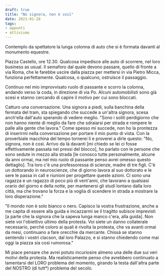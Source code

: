 ```yaml
---
draft: true
title: "No signora, non è così"
date: 2021-01-28
tags:
- appunti
- attivismo
---
```


Contemplo da spettatore la lunga colonna di auto che si è formata davanti al monumento equestre.

Piazza Castello, ore 12.30. Qualcosa impedisce alle auto di scorrere, nel loro business as usual. Il semaforo dal quale devono passare, quello di fronte a via Roma, che le farebbe uscire dalla piazza per mettersi in via Pietro Micca, funziona perfettamente. Qualcosa, o qualcuno, ostruisce il passaggio. 

Continuo nel mio improvvisato ruolo di passante e scorro la colonna, andando verso la coda, in direzione di via Po. Alcuni automobilisti sono già scesi e stanno cercando di capire il motivo per cui sono bloccati.

Catturo una conversazione. Una signora a piedi, sulla banchina della fermata del tram, sta spiegando che succede a un'altra signora, scesa anch'ella dall'auto sperando di vedere meglio. "Sono i soliti perdigiorno che non hanno niente di meglio da fare che sdraiarsi per strada e rompere le palle alla gente che lavora."
Come spesso mi succede, non ho la prontezza di inserirmi nella conversazione per portare il mio punto di vista. Con la proverbiale macchina del tempo tornerei lì e proverei a dirle questo: "No, signora, non è così. Arrivo da là davanti [mi chiedo se lei ci fosse effettivamente passata nei pressi del blocco], ho parlato con le persone che sono sedute in mezzo alla strada [le conosco tutte personalmente, alcune da anni ormai, ma nel mio ruolo di passante penso avrei omesso questo dettaglio]. Tra loro c'è una professoressa di scienze, madre di tre figli. C'è un dottorando in neuroscienze, che di giorno lavora al suo dottorato e le sere le passa in call e riunioni per progettare queste azioni. Ci sono una ragazza e un ragazzo di poco più di vent'anni, che lavorano a qualsiasi orario del giorno e della notte, per mantenersi gli studi lontano dalla loro città, ma che trovano la forza e la voglia di scendere in strada a mostrare la loro disperazione."

"Il mondo non è solo bianco o nero. Capisco la vostra frustrazione, anche a me capita di essere alla guida e incazzarmi se il tragitto subisce imprevisti [a parte che la signora che la sapeva lunga manco c'era, alla guida]. Non siete voi l'obiettivo ultimo della protesta. Voi siete un danno collaterale necessario, perché coloro ai quali è rivolta la protesta, che va avanti ormai da mesi, continuano a fare orecchie da mercante. Chissà se stanno sentendo i vostri clacson, dal loro Palazzo, e si stanno chiedendo come mai oggi la piazza sia così rumorosa."

Mi piace pensare che avrei potuto incuriosire almeno una delle due sui veri motivi della protesta. Ma realisticamente penso che avrebbero continuato a lamentarsi del LORO problema del momento, girando la testa dall'altra parte del NOSTRO (di tutt*) problema del secolo. 